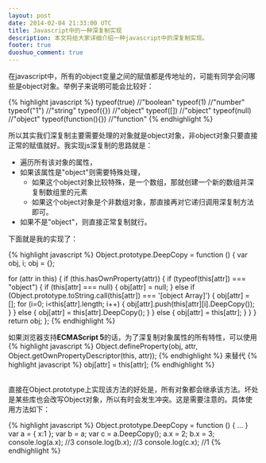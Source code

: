 ```yaml
---
layout: post
date: 2014-02-04 21:33:00 UTC
title: Javascript中的一种深复制实现
description: 本文将给大家详细介绍一种javascript中的深复制实现。
footer: true
duoshuo_comment: true
---
```


在javascript中，所有的object变量之间的赋值都是传地址的，可能有同学会问哪些是object对象。举例子来说明可能会比较好：

{% highlight javascript %}
typeof(true)    //"boolean"
typeof(1)       //"number"
typeof("1")     //"string"
typeof({})      //"object"
typeof([])      //"object"
typeof(null)    //"object"
typeof(function(){})  //"function"
{% endhighlight %}

所以其实我们深复制主要需要处理的对象就是object对象，非object对象只要直接正常的赋值就好。我实现js深复制的思路就是：

- 遍历所有该对象的属性，
- 如果该属性是"object"则需要特殊处理，
  - 如果这个object对象比较特殊，是一个数组，那就创建一个新的数组并深复制数组里的元素
  - 如果这个object对象是个非数组对象，那直接再对它递归调用深复制方法即可。
- 如果不是"object"，则直接正常复制就行。

下面就是我的实现了：

{% highlight javascript %}
Object.prototype.DeepCopy = function () {
  var obj, i;
  obj = {};

  for (attr in this) {
    if (this.hasOwnProperty(attr)) {
      if (typeof(this[attr]) === "object") {
        if (this[attr] === null) {
          obj[attr] = null;
        }
        else if (Object.prototype.toString.call(this[attr]) === '[object Array]') {
          obj[attr] = [];
          for (i=0; i<this[attr].length; i++) {
            obj[attr].push(this[attr][i].DeepCopy());
          }
        } else {
          obj[attr] = this[attr].DeepCopy();
        }
      } else {
        obj[attr] = this[attr];
      }
    }
  }
  return obj;
};
{% endhighlight %}

如果浏览器支持**ECMAScript 5**的话，为了深复制对象属性的所有特性，可以使用
{% highlight javascript %}
Object.defineProperty(obj, attr, Object.getOwnPropertyDescriptor(this, attr));
{% endhighlight %}
来替代
{% highlight javascript %}
obj[attr] = this[attr];
{% endhighlight %}

<br/>
直接在Object.prototype上实现该方法的好处是，所有对象都会继承该方法。坏处是某些库也会改写Object对象，所以有时会发生冲突。这是需要注意的。具体使用方法如下：

{% highlight javascript %}
Object.prototype.DeepCopy = function () { ... }
var a = { x:1 };
var b = a;
var c = a.DeepCopy();
a.x = 2;
b.x = 3;
console.log(a.x);   //3
console.log(b.x);   //3
console.log(c.x);   //1
{% endhighlight %}
